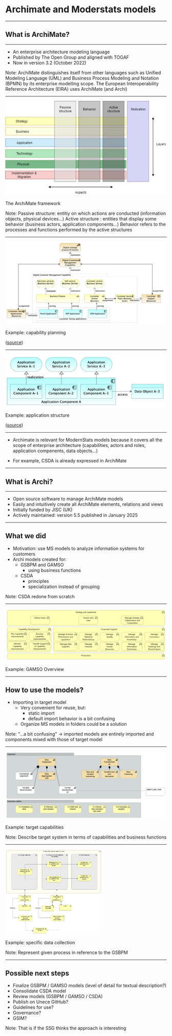 # Archimate and Moderstats models

---

## What is ArchiMate?

----

- An enterprise architecture modeling language
- Published by The Open Group and aligned with TOGAF
- Now in version 3.2 (October 2022)

Note:
ArchiMate distinguishes itself from other languages such as Unified Modeling Language (UML) and Business Process Modeling and Notation (BPMN) by its enterprise modelling scope.
The European Interoperability Reference Architecture (EIRA) uses ArchiMate (and Archi)

----

<img src="full_framework.png">

The ArchiMate framework

Note:
Passive structure: entitiy on which actions are conducted (information objects, physical devices...)
Active structure : entities that display some behavior (business actors, application components...)
Behavior refers to the processes and functions performed by the active structures

----

<img src="capability-planning.png">

Example: capability planning

([source](https://www.hosiaisluoma.fi/blog/archimate/))

----

<img src="application-structure.png">

Example: application structure

([source](https://www.hosiaisluoma.fi/blog/archimate/))

----

- Archimate is relevant for ModernStats models because it covers all the scope of enterprise architecture (capabilities, actors and roles, application compenents, data objects...)

- For example, CSDA is already expressed in ArchiMate

---

## What is Archi?

----

- Open source software to manage ArchiMate models
- Easily and intuitively create all ArchiMate elements, relations and views
- Initially funded by JISC (UK)
- Actively maintained: version 5.5 published in January 2025

---

## What we did

- Motivation: use MS models to analyze information systems for customers
- Archi models created for:
  - GSBPM and GAMSO
    - using business functions
  - CSDA
    - principles
    - specialization instead of grouping

Note:
CSDA redone from scratch

----

<img src="gamso-overview.png">

Example: GAMSO Overview

----

## How to use the models?

- Importing in target model
  - Very convenient for reuse, but:
    - static import
    - default import behavior is a bit confusing
  - Organize MS models in folders could be a solution

Note:
"...a bit confusing" -> imported models are entirely imported and components mixed with those of target model

----

<img src="target-capabilities.png">

Example: target capabilities

Note:
Describe target system in terms of capabilities and business functions

----

<img src="followup-collection.png"  width="60%" height="60%">

Example: specific data collection

Note:
Represent given process in reference to the GSBPM

---

## Possible next steps

- Finalize GSBPM / GAMSO models (level of detail for textual description?)
- Consolidate CSDA model
- Review models (GSBPM / GAMSO / CSDA)
- Publish on Unece GitHub?
- Guidelines for use?
- Governance?
- GSIM?

Note:
That is if the SSG thinks the approach is interesting